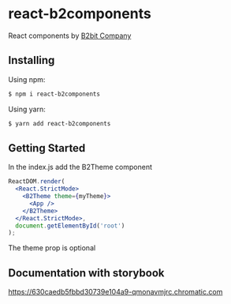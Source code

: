 # react-b2components

React components by <a href="https://b2bit.company">B2bit Company</a>

## Installing

Using npm:

```bash
$ npm i react-b2components
```

Using yarn:

```bash
$ yarn add react-b2components
```

## Getting Started

In the index.js add the B2Theme component

```jsx
ReactDOM.render(
  <React.StrictMode>
    <B2Theme theme={myTheme}>
      <App />
    </B2Theme>
  </React.StrictMode>,
  document.getElementById('root')
);
```

The theme prop is optional

## Documentation with storybook

https://630caedb5fbbd30739e104a9-qmonavmjrc.chromatic.com
